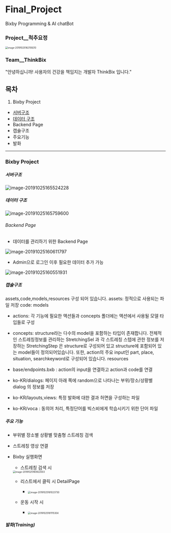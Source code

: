 # Final_Project
Bixby Programming  & AI chatBot
### Project__척추요정
<img src="https://lab.ssafy.com/jupang/final_project/raw/develop/images/logo.png" alt="image-20191025162159210" style="zoom:50%;" />

### Team__ThinkBix
"안녕하십니까! 사용자의 건강을 책임지는 개발자 ThinkBix 입니다."
## 목차
1. Bixby Project
- [서버구조](#menu1)
- [데이터 구조](#menu2)
- Backend Page
- 캡슐구조
- 주요기능
- 발화

---

### Bixby Project
##### 서버구조<a id="#menu1"></a>
![image-20191025165524228](https://lab.ssafy.com/jupang/final_project/raw/develop/images/server_architecture.png)

##### 데이터 구조
![image-20191025165759600](https://lab.ssafy.com/jupang/final_project/raw/develop/images/database.png)

###### Backend Page
* 데이터를 관리하기 위한 Backend Page

![image-20191025160611797](https://lab.ssafy.com/jupang/final_project/raw/develop/images/backendpage_login.png)
* Admin으로 로그인 이후 필요한 데이터 추가 가능

![image-20191025160551931](https://lab.ssafy.com/jupang/final_project/raw/develop/images/backendpage.png)

##### 캡슐구조
assets,code,models,resources 구성 되어 있습니다.
assets: 정적으로 사용되는 파일 저장
code: 
models
- actions: 각 기능에 필요한 액션들과 concepts 폴더에는 액션에서 사용될 모델 타입들로 구성

- concepts: structure라는 다수의 model을 포함하는 타입이 존재합니다. 전체적인 스트레칭정보를 관리하는 StretchingSel 과 각 스트레칭 스텝에 관한 정보를 저장하는 StretchingStep 은 structure로 구성되어 있고 structure에 포함되어 있는 model들이 정의되어있습니다. 또한, action의 주요 input인 part, place, situation, searchkeyword로 구성되어 있습니다.
resources

- base/endpoints.bxb : action의 input을 연결하고 action과 code를 연결 

- ko-KR/dialogs: 페이지 아래 쪽에 random으로 나타나는 부위/장소/상황별 dialog 의 정보를 저장

- ko-KR/layouts,views: 특정 발화에 대한 결과 허면을 구성하는 파일

- ko-KR/voca : 동의어 처리, 특정단어를 빅스비에게 학습시키기 위한 단어 파일

##### 주요 기능
- 부위별 장소별 상황별 맞춤형 스트레칭 검색
- 스트레칭 영상 연결
- Bixby 실행화면
  * 스트레칭 검색 시
  
  <img src="https://lab.ssafy.com/jupang/final_project/raw/develop/images/apppage.png" alt="image-20191025160922003" style="zoom:50%; align-items:left" />
  
  * 리스트에서 클릭 시 DetailPage
  
    - <img src="https://lab.ssafy.com/jupang/final_project/raw/develop/images/appdetail.png" alt="image-20191025161023730" style="zoom:50%;" />
    
  * 운동 시작 시
  
    - <img src="https://lab.ssafy.com/jupang/final_project/raw/develop/images/appstep.png" alt="image-20191025161115304" style="zoom:50%;" />

  
##### 발화(Training)
  
